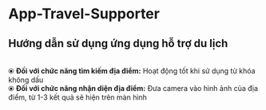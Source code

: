 ﻿# App-Travel-Supporter
<h2><b>Hướng dẫn sử dụng ứng dụng hỗ trợ du lịch</b></h2> </br>
&#10687; <b>Đối với chức năng tìm kiếm địa điểm:</b> Hoạt động tốt khi sử dụng từ khóa không dấu </br>
&#10687; <b>Đối với chức năng nhận diện địa điểm:</b> Đưa camera vào hình ảnh của địa điểm, từ 1-3 kết quả sẽ hiện trên màn hình

